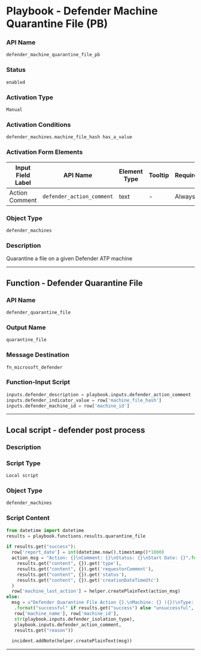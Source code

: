 <!--
    DO NOT MANUALLY EDIT THIS FILE
    THIS FILE IS AUTOMATICALLY GENERATED WITH resilient-sdk codegen
    Generated with resilient-sdk v51.0.2.0.974
-->

# Playbook - Defender Machine Quarantine File (PB)

### API Name
`defender_machine_quarantine_file_pb`

### Status
`enabled`

### Activation Type
`Manual`

### Activation Conditions
`defender_machines.machine_file_hash has_a_value`

### Activation Form Elements
| Input Field Label | API Name | Element Type | Tooltip | Requirement |
| ----------------- | -------- | ------------ | ------- | ----------- |
| Action Comment | `defender_action_comment` | text | - | Always |

### Object Type
`defender_machines`

### Description
Quarantine a file on a given Defender ATP machine


---
## Function - Defender Quarantine File

### API Name
`defender_quarantine_file`

### Output Name
`quarantine_file`

### Message Destination
`fn_microsoft_defender`

### Function-Input Script
```python
inputs.defender_description = playbook.inputs.defender_action_comment
inputs.defender_indicator_value = row['machine_file_hash']
inputs.defender_machine_id = row['machine_id']
```

---

## Local script - defender post process

### Description


### Script Type
`Local script`

### Object Type
`defender_machines`

### Script Content
```python
from datetime import datetime
results = playbook.functions.results.quarantine_file

if results.get("success"):
  row['report_date'] = int(datetime.now().timestamp()*1000)
  action_msg = "Action: {}\nComment: {}\nStatus: {}\nStart Date: {}".format(
    results.get("content", {}).get('type'),
    results.get("content", {}).get('requestorComment'),
    results.get("content", {}).get('status'),
    results.get("content", {}).get('creationDateTimeUtc')
  )
  row['machine_last_action'] = helper.createPlainText(action_msg)
else:
  msg = u"Defender Quarantine File Action {}.\nMachine: {} ({})\nType: {}\nComment: {}\nReason: {}"\
   .format("successful" if results.get("success") else "unsuccessful",
   row['machine_name'], row['machine_id'],
   str(playbook.inputs.defender_isolation_type),
   playbook.inputs.defender_action_comment,
   results.get("reason"))

  incident.addNote(helper.createPlainText(msg))
```

---

